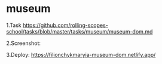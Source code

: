 # museum
1.Task https://github.com/rolling-scopes-school/tasks/blob/master/tasks/museum/museum-dom.md

2.Screenshot: 

3.Deploy: https://filionchykmaryia-museum-dom.netlify.app/
